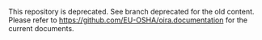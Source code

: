 This repository is deprecated. See branch deprecated for the old content.
Please refer to https://github.com/EU-OSHA/oira.documentation for the current documents.
